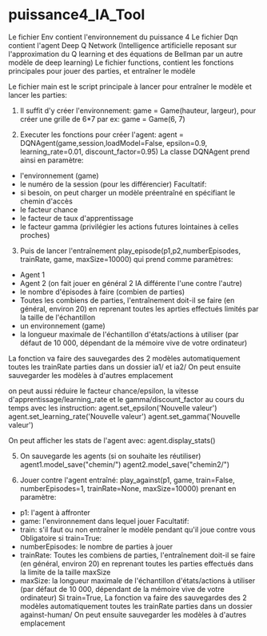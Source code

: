 # puissance4_IA_Tool

Le fichier Env contient l'environnement du puissance 4
Le fichier Dqn contient l'agent Deep Q Network (Intelligence artificielle reposant sur l'approximation du Q learning et des équations de Bellman par un autre modèle de deep learning)
Le fichier functions, contient les fonctions principales pour jouer des parties, et entraîner le modèle

Le fichier main est le script principale à lancer pour entraîner le modèle et lancer les parties:

1) Il suffit d'y créer l'environnement:
game = Game(hauteur, largeur), pour créer une grille de 6*7 par ex: game = Game(6, 7)

2) Executer les fonctions pour créer l'agent:
agent = DQNAgent(game,session,loadModel=False, epsilon=0.9, learning_rate=0.01, discount_factor=0.95)
La classe DQNAgent prend ainsi en paramètre:
- l'environnement (game)
- le numéro de la session (pour les différencier)
Facultatif:
- si besoin, on peut charger un modèle préentraîné en spécifiant le chemin d'accès
- le facteur chance
- le facteur de taux d'apprentissage
- le facteur gamma (privilégier les actions futures lointaines à celles proches)

3) Puis de lancer l'entraînement 
play_episode(p1,p2,numberEpisodes, trainRate, game, maxSize=10000) qui prend comme paramètres:
- Agent 1
- Agent 2 (on fait jouer en général 2 IA différente l'une contre l'autre)
- le nombre d'épisodes à faire (combien de parties)
- Toutes les combiens de parties, l'entraînement doit-il se faire (en général, environ 20) en reprenant toutes les aprties effectués limités par la taille de l'échantillon 
- un environnement (game)
- la longueur maximale de l'échantillon d'états/actions à utiliser (par défaut de 10 000, dépendant de la mémoire vive de votre ordinateur)

La fonction va faire des sauvegardes des 2 modèles automatiquement toutes les trainRate parties dans un dossier ia1/ et ia2/
On peut ensuite sauvegarder les modèles à d'autres emplacement


on peut aussi réduire le facteur chance/epsilon, la vitesse d'apprentissage/learning_rate et le gamma/discount_factor au cours du temps avec les instruction: 
agent.set_epsilon('Nouvelle valeur')
agent.set_learning_rate('Nouvelle valeur')
agent.set_gamma('Nouvelle valeur')

On peut afficher les stats de l'agent avec:
agent.display_stats()

5) On sauvegarde les agents (si on souhaite les réutiliser)
agent1.model_save("chemin/")
agent2.model_save("chemin2/")

4) Jouer contre l'agent entraîné: 
play_against(p1, game, train=False, numberEpisodes=1, trainRate=None, maxSize=10000) prenant en paramètre:
- p1: l'agent à affronter
- game: l'environnement dans lequel jouer
Facultatif:
- train: s'il faut ou non entraîner le modèle pendant qu'il joue contre vous
Obligatoire si train=True:
- numberEpisodes: le nombre de parties à jouer
- trainRate: Toutes les combiens de parties, l'entraînement doit-il se faire (en général, environ 20) en reprenant toutes les parties effectués dans la limite de la taille maxSize
- maxSize: la longueur maximale de l'échantillon d'états/actions à utiliser (par défaut de 10 000, dépendant de la mémoire vive de votre ordinateur)
Si train=True, 
La fonction va faire des sauvegardes des 2 modèles automatiquement toutes les trainRate parties dans un dossier against-human/
On peut ensuite sauvegarder les modèles à d'autres emplacement
